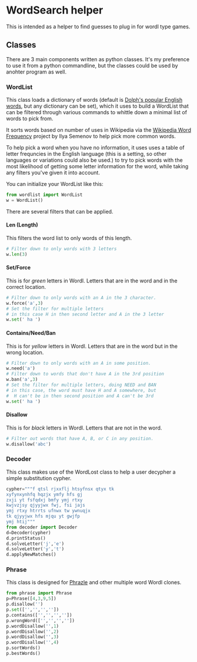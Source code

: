 # WordSearch helper

This is intended as a helper to find guesses to plug in for wordl type games.  
 
## Classes

There are 3 main components written as python classes. It's my preference to use it from a python commandline, but the classes could be used by anohter program as well.

### WordList
This class loads a dictionary of words (default is [Dolph's popular English words](https://github.com/dolph/dictionary), but any dictionary can be set), which it uses to build a WordList that can be filtered through various commands to whittle down a minimal list of words to pick from.

It sorts words based on number of uses in Wikipedia via the [Wikipedia Word Frequency](https://github.com/IlyaSemenov/wikipedia-word-frequency) project by Ilya Semenov to help pick more common words.

To help pick a word when you have no information, it uses uses a table of letter frequncies in the English language (this is a setting, so other languages or variations could also be used.) to try to pick words with the most likelihood of getting some letter information for the word, while taking any filters you've given it into account.

You can initialize your WordList like this:
```python
from wordlist import WordList
w = WordList()
```
There are several filters that can be applied.

#### Len (Length)
This filters the word list to only words of this length.
```python
# Filter down to only words with 3 letters
w.len(3)
```
#### Set/Force
This is for *green* letters in Wordl.  Letters that are in the word and in the correct location.
```python
# Filter down to only words with an A in the 3 character.
w.force('a',3)
# Set the filter for multiple letters
# in this case H in then second letter and A in the 3 letter
w.set(' ha ')
```

#### Contains/Need/Ban
This is for *yellow* letters in Wordl.  Letters that are in the word but in the wrong location.
```python
# Filter down to only words with an A in some position.
w.need('a')
# Filter down to words that don't have A in the 3rd position
w.ban('a',3)
# Set the filter for multiple letters, doing NEED and BAN
# in this case, the word must have H and A somewhere, but
#  H can't be in then second position and A can't be 3rd
w.set(' ha ')
```

#### Disallow
This is for *black* letters in Wordl.  Letters that are not in the word.
```python
# Filter out words that have A, B, or C in any position.
w.disallow('abc')
```

### Decoder
This class makes use of the WordLost class to help a user decypher a simple substitution cypher.

```python
cypher="""f qtsl rjxxflj htsyfnsx qtyx tk
xyfynxynhfq hqzjx ymfy hfs gj
zxji yt fsfqdxj bmfy ymj rtxy
kwjvzjsy qjyyjwx fwj, fsi jajs
ymj rtxy htrrts ufnwx tw ywnuqjx
tk qjyyjwx hfs mjqu yt gwjfp
ymj htij"""
from decoder import Decoder
d=Decoder(cypher)
d.printStatus()
d.solveLetter('j','e')
d.solveLetter('y','t')
d.applyNewMatches()
```

### Phrase
This class is designed for [Phrazle](https://solitaired.com/phrazle) and other multiple word Wordl clones.
```python
from phrase import Phrase
p=Phrase([4,3,9,5])
p.disallow('')
p.set(['','','',''])
p.contains(['','','',''])
p.wrongWord(['','','',''])
p.wordDisallow('',1)
p.wordDisallow('',2)
p.wordDisallow('',3)
p.wordDisallow('',4)
p.sortWords()
p.bestWords()
```
